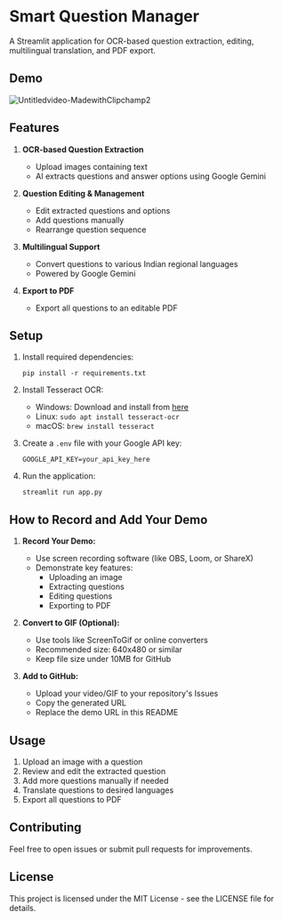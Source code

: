 # Smart Question Manager

A Streamlit application for OCR-based question extraction, editing, multilingual translation, and PDF export.

## Demo


![Untitledvideo-MadewithClipchamp2](https://github.com/user-attachments/assets/d2ecb36b-95c9-4b0d-a6f8-f8ebe8877236)



## Features

1. **OCR-based Question Extraction**
   - Upload images containing text
   - AI extracts questions and answer options using Google Gemini

2. **Question Editing & Management**
   - Edit extracted questions and options
   - Add questions manually
   - Rearrange question sequence

3. **Multilingual Support**
   - Convert questions to various Indian regional languages
   - Powered by Google Gemini

4. **Export to PDF**
   - Export all questions to an editable PDF

## Setup

1. Install required dependencies:
   ```
   pip install -r requirements.txt
   ```

2. Install Tesseract OCR:
   - Windows: Download and install from [here](https://github.com/UB-Mannheim/tesseract/wiki)
   - Linux: `sudo apt install tesseract-ocr`
   - macOS: `brew install tesseract`

3. Create a `.env` file with your Google API key:
   ```
   GOOGLE_API_KEY=your_api_key_here
   ```

4. Run the application:
   ```
   streamlit run app.py
   ```

## How to Record and Add Your Demo

1. **Record Your Demo:**
   - Use screen recording software (like OBS, Loom, or ShareX)
   - Demonstrate key features:
     - Uploading an image
     - Extracting questions
     - Editing questions
     - Exporting to PDF

2. **Convert to GIF (Optional):**
   - Use tools like ScreenToGif or online converters
   - Recommended size: 640x480 or similar
   - Keep file size under 10MB for GitHub

3. **Add to GitHub:**
   - Upload your video/GIF to your repository's Issues
   - Copy the generated URL
   - Replace the demo URL in this README

## Usage

1. Upload an image with a question
2. Review and edit the extracted question
3. Add more questions manually if needed
4. Translate questions to desired languages
5. Export all questions to PDF

## Contributing

Feel free to open issues or submit pull requests for improvements.

## License

This project is licensed under the MIT License - see the LICENSE file for details. 
